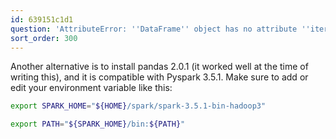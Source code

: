 ```yaml
---
id: 639151c1d1
question: 'AttributeError: ''DataFrame'' object has no attribute ''iteritems'''
sort_order: 300
---
```


Another alternative is to install pandas 2.0.1 (it worked well at the time of writing this), and it is compatible with Pyspark 3.5.1. Make sure to add or edit your environment variable like this:

```bash
export SPARK_HOME="${HOME}/spark/spark-3.5.1-bin-hadoop3"

export PATH="${SPARK_HOME}/bin:${PATH}"
```